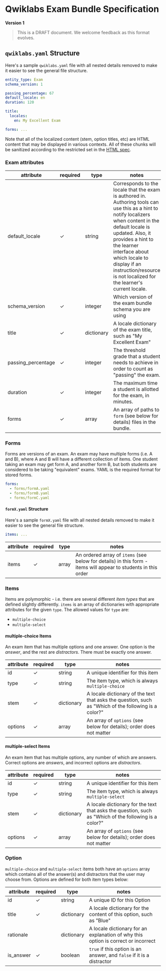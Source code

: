 # Qwiklabs Exam Bundle Specification

**Version 1**

> This is a DRAFT document. We welcome feedback as this format evolves.

## `qwiklabs.yaml` Structure

Here's a sample `qwiklabs.yaml` file with all nested details removed to make it easier to see the general file structure.

```yml
entity_type: Exam
schema_version: 1

passing_percentage: 67
default_locale: en
duration: 120

title: 
  locales:
    en: My Excellent Exam

forms: ...
```

Note that all of the localized content (stem, option titles, etc) are HTML content that may be displayed in various contexts. All of these chunks will be sanitized according to the restricted set in the [HTML spec](./html-spec.md).

### Exam attributes

attribute          | required | type       | notes
-------------------| -------- | ---------- | -----------------------------------------
default_locale     | ✓        | string     | Corresponds to the locale that the exam is authored in. Authoring tools can use this as a hint to notify localizers when content in the default locale is updated. Also, it provides a hint to the learner interface about which locale to display if an instruction/resource is not localized for the learner's current locale.
schema_version     | ✓        | integer    | Which version of the exam bundle schema you are using
title              | ✓        | dictionary | A locale dictionary of the exam title, such as "My Excellent Exam"
passing_percentage | ✓        | integer    | The threshold grade that a student needs to achieve in order to count as "passing" the exam.
duration           | ✓        | integer    | The maximum time a student is allotted for the exam, in minutes.
forms              | ✓        | array      | An array of paths to `form` (see below for details) files in the bundle.

### Forms
Forms are versions of an exam. An exam may have multiple forms (i.e. A and B), where A and B will have a different collection of items. One student taking an exam may get form A, and another form B, but both students are considered to be taking "equivalent" exams. YAML is the required format for stored forms.

```yml
forms:
  - forms/formA.yaml
  - forms/formB.yaml
  - forms/formC.yaml
```

#### `formX.yaml` Structure

Here's a sample `formX.yaml` file with all nested details removed to make it easier to see the general file structure.

```yml
items: ...
```

attribute          | required | type       | notes
-------------------| -------- | ---------- | -----------------------------------------
items              | ✓        | array      | An ordered array of `items` (see below for details) in this form - items will appear to students in this order


### Items
Items are polymorphic - i.e. there are several different _item types_ that are defined slightly differently. `items` is an array of dictionaries with appropriate attributes for the given `type`. The allowed values for `type` are:
- `multiple-choice`
- `multiple-select`

#### multiple-choice Items

An exam item that has multiple options and one answer. One option is the _answer_, and the rest are _distractors_. There must be exactly one answer.

attribute | required | type       | notes
----------| -------- | -----------| -----------------------------------------
id        | ✓        | string     | A unique identifier for this item
type      | ✓        | string     | The item type, which is always `multiple-choice`
stem      | ✓        | dictionary | A locale dictionary of the text that asks the question, such as "Which of the following is a color?"
options   | ✓        | array      | An array of `options` (see below for details); order does not matter

#### multiple-select Items

An exam item that has multiple options, any number of which are answers. Correct options are _answers_, and incorrect options are _distractors_.

attribute | required | type       | notes
----------| -------- | -----------| -----------------------------------------
id        | ✓        | string     | A unique identifier for this item
type      | ✓        | string     | The item type, which is always `multiple-select`
stem      | ✓        | dictionary | A locale dictionary for the text that asks the question, such as "Which of the following is a color?"
options   | ✓        | array      | An array of `options` (see below for details); order does not matter

### Option

`multiple-choice` and `multiple-select` items both have an `options` array which contains all of the answer(s) and distractors that the user may choose from. Options are defined for both item types below:

attribute    | required | type       | notes
-------------| -------- | -----------| -----------------------------------------
id        | ✓        | string     | A unique ID for this Option
title     | ✓        | dictionary | A locale dictionary for the content of this option, such as "Blue"
rationale |          | dictionary | A locale dictionary for an explanation of why this option is correct or incorrect
is_answer | ✓        | boolean    | `true` if this option is an answer, and `false` if it is a distractor
